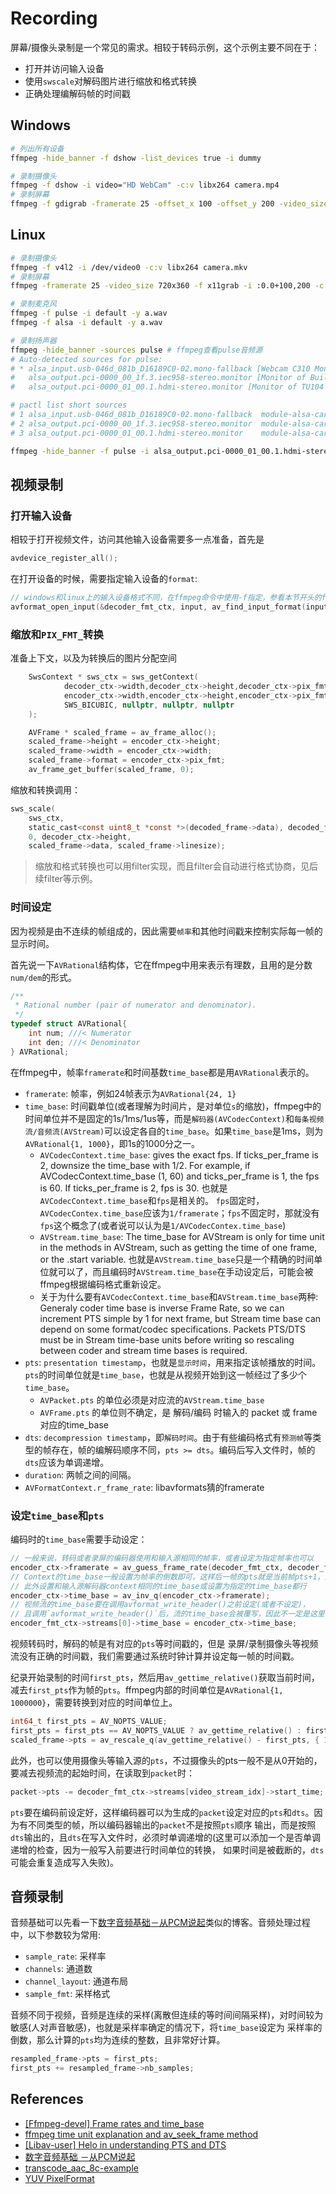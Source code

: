 # Recording

屏幕/摄像头录制是一个常见的需求。相较于转码示例，这个示例主要不同在于：

- 打开并访问输入设备
- 使用`swscale`对解码图片进行缩放和格式转换
- 正确处理编解码帧的时间戳

## Windows

```bash
# 列出所有设备
ffmpeg -hide_banner -f dshow -list_devices true -i dummy

# 录制摄像头
ffmpeg -f dshow -i video="HD WebCam" -c:v libx264 camera.mp4
# 录制屏幕
ffmpeg -f gdigrab -framerate 25 -offset_x 100 -offset_y 200 -video_size 720x360 -i desktop -c:v libx264 screen.mp4
```

## Linux

```bash
# 录制摄像头
ffmpeg -f v4l2 -i /dev/video0 -c:v libx264 camera.mkv
# 录制屏幕
ffmpeg -framerate 25 -video_size 720x360 -f x11grab -i :0.0+100,200 -c:v libx264 screen.mp4

# 录制麦克风
ffmpeg -f pulse -i default -y a.wav
ffmpeg -f alsa -i default -y a.wav

# 录制扬声器
ffmpeg -hide_banner -sources pulse # ffmpeg查看pulse音频源
# Auto-detected sources for pulse:
# * alsa_input.usb-046d_081b_D16189C0-02.mono-fallback [Webcam C310 Mono]
#   alsa_output.pci-0000_00_1f.3.iec958-stereo.monitor [Monitor of Built-in Audio Digital Stereo (IEC958)]
#   alsa_output.pci-0000_01_00.1.hdmi-stereo.monitor [Monitor of TU104 HD Audio Controller Digital Stereo (HDMI)]

# pactl list short sources
# 1	alsa_input.usb-046d_081b_D16189C0-02.mono-fallback	module-alsa-card.c	s16le 1ch 48000Hz	SUSPENDED
# 2	alsa_output.pci-0000_00_1f.3.iec958-stereo.monitor	module-alsa-card.c	s16le 2ch 44100Hz	SUSPENDED
# 3	alsa_output.pci-0000_01_00.1.hdmi-stereo.monitor	module-alsa-card.c	s16le 2ch 44100Hz	SUSPENDED

ffmpeg -hide_banner -f pulse -i alsa_output.pci-0000_01_00.1.hdmi-stereo.monitor -y a.wav
```

## 视频录制

### 打开输入设备

相较于打开视频文件，访问其他输入设备需要多一点准备，首先是

```c
avdevice_register_all();
```

在打开设备的时候，需要指定输入设备的`format`:

```c
// windows和linux上的输入设备格式不同，在ffmpeg命令中使用-f指定，参看本节开头的ffmpeg命令
avformat_open_input(&decoder_fmt_ctx, input, av_find_input_format(input_format), nullptr)
```

### 缩放和`PIX_FMT_`转换

准备上下文，以及为转换后的图片分配空间

```c
    SwsContext * sws_ctx = sws_getContext(
            decoder_ctx->width,decoder_ctx->height,decoder_ctx->pix_fmt,
            encoder_ctx->width,encoder_ctx->height,encoder_ctx->pix_fmt,
            SWS_BICUBIC, nullptr, nullptr, nullptr
    );

    AVFrame * scaled_frame = av_frame_alloc();
    scaled_frame->height = encoder_ctx->height;
    scaled_frame->width = encoder_ctx->width;
    scaled_frame->format = encoder_ctx->pix_fmt;
    av_frame_get_buffer(scaled_frame, 0);
```

缩放和转换调用：

```c
sws_scale(
    sws_ctx,
    static_cast<const uint8_t *const *>(decoded_frame->data), decoded_frame->linesize,
    0, decoder_ctx->height,
    scaled_frame->data, scaled_frame->linesize);
```

> 缩放和格式转换也可以用filter实现，而且filter会自动进行格式协商，见后续filter等示例。

### 时间设定

因为视频是由不连续的帧组成的，因此需要`帧率`和其他时间戳来控制实际每一帧的显示时间。

首先说一下`AVRational`结构体，它在ffmpeg中用来表示有理数，且用的是分数`num/dem`的形式。

```c
/**
 * Rational number (pair of numerator and denominator).
 */
typedef struct AVRational{
    int num; ///< Numerator
    int den; ///< Denominator
} AVRational;
```

在ffmpeg中，帧率`framerate`和时间基数`time_base`都是用`AVRational`表示的。

- `framerate`: 帧率，例如24帧表示为`AVRational{24, 1}`
- `time_base`: 时间戳单位(或者理解为时间片，是对单位`s`的缩放)，ffmpeg中的时间单位并不是固定的1s/1ms/1us等，而是`解码器(AVCodecContext)`和`每条视频流/音频流(AVStream)`可以设定各自的`time_base`。如果`time_base`是1ms，则为`AVRational{1, 1000}`，即1s的1000分之一。
  - `AVCodecContext.time_base`: gives the exact fps. If ticks_per_frame is 2, downsize the time_base with 1/2. For example, if AVCodecContext.time_base (1, 60) and ticks_per_frame is 1, the fps is 60. If ticks_per_frame is 2, fps is 30. 也就是`AVCodecContext.time_base`和`fps`是相关的。 `fps`固定时，`AVCodecContex.time_base`应该为`1/framerate`；`fps`不固定时，那就没有`fps`这个概念了(或者说可以认为是`1/AVCodecContex.time_base`)
  - `AVStream.time_base`: The time_base for AVStream is only for time unit in the methods in AVStream, such as getting the time of one frame, or the .start variable. 也就是`AVStream.time_base`只是一个精确的时间单位就可以了，而且编码时`AVStream.time_base`在手动设定后，可能会被ffmpeg根据编码格式重新设定。
  - 关于为什么要有`AVCodecContext.time_base`和`AVStream.time_base`两种: Generaly coder time base is inverse Frame Rate, so we can increment PTS simple by 1 for next frame, but Stream time base can depend on some format/codec specifications. Packets PTS/DTS must be in Stream time-base units before writing so rescaling between coder and stream time bases is required.
- `pts`: `presentation timestamp`，也就是`显示时间`，用来指定该帧播放的时间。`pts`的时间单位就是`time_base`，也就是从视频开始到这一帧经过了多少个`time_base`。
  - `AVPacket.pts` 的单位必须是对应流的`AVStream.time_base`
  - `AVFrame.pts` 的单位则不确定，是 解码/编码 时输入的 packet 或 frame 对应的time_base
- `dts`: `decompression timestamp`，即`解码时间`。由于有些编码格式有`预测帧`等类型的帧存在，帧的编解码顺序不同，`pts >= dts`。编码后写入文件时，帧的`dts`应该为单调递增。
- `duration`: 两帧之间的间隔。
- `AVFormatContext.r_frame_rate`: libavformats猜的framerate

### 设定`time_base`和`pts`

编码时的`time_base`需要手动设定：

```c
// 一般来说，转码或者录屏的编码器使用和输入源相同的帧率，或者设定为指定帧率也可以
encoder_ctx->framerate = av_guess_frame_rate(decoder_fmt_ctx, decoder_fmt_ctx->streams[video_stream_idx], nullptr);
// Context的time_base一般设置为帧率的倒数即可，这样后一帧的pts就是当前帧pts+1，这样都是整数。
// 此外设置和输入源解码器context相同的time_base或设置为指定的time_base都行
encoder_ctx->time_base = av_inv_q(encoder_ctx->framerate);
// 视频流的time_base要在调用avformat_write_header()之前设定(或者不设定)，
// 且调用`avformat_write_header()`后，流的time_base会被覆写，因此不一定是这里设定的值
encoder_fmt_ctx->streams[0]->time_base = encoder_ctx->time_base;
```

视频转码时，解码的帧是有对应的`pts`等时间戳的，但是 录屏/录制摄像头等视频流没有正确的时间戳，我们需要通过系统时钟计算并设定每一帧的时间戳。

纪录开始录制的时间`first_pts`，然后用`av_gettime_relative()`获取当前时间，减去`first_pts`作为帧的`pts`。ffmpeg内部的时间单位是`AVRational{1, 1000000}`，需要转换到对应的时间单位上。

```c
int64_t first_pts = AV_NOPTS_VALUE;
first_pts = first_pts == AV_NOPTS_VALUE ? av_gettime_relative() : first_pts;
scaled_frame->pts = av_rescale_q(av_gettime_relative() - first_pts, { 1, AV_TIME_BASE }, encoder_fmt_ctx->streams[0]->time_base);
```

此外，也可以使用摄像头等输入源的`pts`，不过摄像头的pts一般不是从0开始的，要减去视频流的起始时间，在读取到`packet`时：

```c
packet->pts -= decoder_fmt_ctx->streams[video_stream_idx]->start_time;
```

`pts`要在编码前设定好，这样编码器可以为生成的`packet`设定对应的`pts`和`dts`。因为有不同类型的帧，所以编码器输出的`packet`不是按照`pts`顺序
输出，而是按照`dts`输出的，且`dts`在写入文件时，必须时单调递增的(这里可以添加一个是否单调递增的检查，因为一般写入前要进行时间单位的转换，
如果时间是被截断的，`dts`可能会重复造成写入失败)。

## 音频录制

音频基础可以先看一下[数字音频基础­­­­­－从PCM说起](https://zhuanlan.zhihu.com/p/212318683)类似的博客。音频处理过程中，以下参数较为常用:

- `sample_rate`: 采样率
- `channels`: 通道数
- `channel_layout`: 通道布局
- `sample_fmt`: 采样格式

音频不同于视频，音频是连续的采样(离散但连续的等时间间隔采样)，对时间较为敏感(人对声音敏感)，也就是采样率确定的情况下，将`time_base`设定为
采样率的倒数，那么计算的`pts`均为连续的整数，且非常好计算。

```c
resampled_frame->pts = first_pts;
first_pts += resampled_frame->nb_samples;
```

## References

- [[Ffmpeg-devel] Frame rates and time_base](http://ffmpeg.org/pipermail/ffmpeg-devel/2005-May/003079.html)
- [ffmpeg time unit explanation and av_seek_frame method](https://stackoverflow.com/questions/12234949/ffmpeg-time-unit-explanation-and-av-seek-frame-method)
- [[Libav-user] Helo in understanding PTS and DTS](https://ffmpeg.org/pipermail/libav-user/2012-November/003207.html)
- [数字音频基础 －从PCM说起](https://zhuanlan.zhihu.com/p/212318683)
- [transcode_aac_8c-example](http://ffmpeg.org/doxygen/trunk/transcode_aac_8c-example.html)
- [YUV PixelFormat](https://docs.microsoft.com/en-us/windows/win32/medfound/recommended-8-bit-yuv-formats-for-video-rendering)